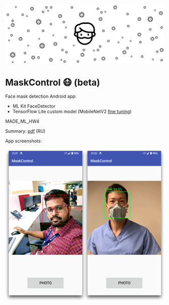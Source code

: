 ![header](https://github.com/truEngineer/MaskControl/blob/main/images/header.png)

# MaskControl 😷 (beta)

Face mask detection Android app:

- ML Kit FaceDetector
- TensorFlow Lite custom model (MobileNetV2 [fine tuning](https://github.com/truEngineer/MaskControl/blob/main/mask_detector.ipynb))

MADE_ML_HW4

Summary: [pdf](https://github.com/truEngineer/MaskControl/blob/main/MaskControl.pdf) (RU)

App screenshots:

![screens](https://github.com/truEngineer/MaskControl/blob/main/images/screens.png)
